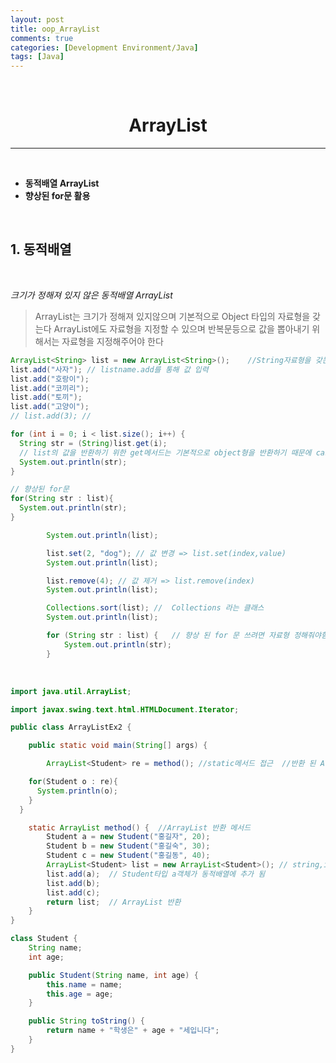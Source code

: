 ```yaml
---
layout: post
title: oop_ArrayList
comments: true
categories: [Development Environment/Java]
tags: [Java]
---
```

<br>

# <center> ArrayList </center>
---

<br>

* __동적배열 ArrayList__
* __향상된 for문 활용__

<br>

## 1. 동적배열

<br>

_크기가 정해져 있지 않은 동적배열 ArrayList_

> ArrayList는 크기가 정해져 있지않으며 기본적으로 Object 타입의 자료형을 갖는다
> ArrayList에도 자료형을 지정할 수 있으며 반복문등으로 값을 뽑아내기 위해서는 자료형을 지정해주어야 한다

```java
ArrayList<String> list = new ArrayList<String>();	 //String자료형을 갖는 동적배열
list.add("사자"); // listname.add를 통해 값 입력
list.add("호랑이");
list.add("코끼리");
list.add("토끼");
list.add("고양이");
// list.add(3);	//

for (int i = 0; i < list.size(); i++) {
  String str = (String)list.get(i);
  // list의 값을 반환하기 위한 get메서드는 기본적으로 object형을 반환하기 때문에 casting 필요
  System.out.println(str);
}

// 향상된 for문
for(String str : list){
  System.out.println(str);
}

		System.out.println(list);

		list.set(2, "dog");	// 값 변경 => list.set(index,value)
		System.out.println(list);

		list.remove(4);	// 값 제거 => list.remove(index)
		System.out.println(list);

		Collections.sort(list);	//	Collections 라는 클래스
		System.out.println(list);

		for (String str : list) {	// 향상 된 for 문 쓰려면 자료형 정해줘야함
			System.out.println(str);
		}

```

<br>

``` java
import java.util.ArrayList;

import javax.swing.text.html.HTMLDocument.Iterator;

public class ArrayListEx2 {

	public static void main(String[] args) {

		ArrayList<Student> re = method(); //static메서드 접근  //반환 된 Arraylist받기 위한 동일 자료형 변수 설정

    for(Student o : re){
      System.println(o);
    }
  }

	static ArrayList method() {  //ArrayList 반환 메서드
		Student a = new Student("홍길자", 20);
		Student b = new Student("홍길숙", 30);
		Student c = new Student("홍길동", 40);
		ArrayList<Student> list = new ArrayList<Student>();	// string,int 둘다 반환 타입을 클래스로 줘버림
		list.add(a);  // Student타입 a객체가 동적배열에 추가 됨
		list.add(b);
		list.add(c);
		return list;  // ArrayList 반환
	}
}

class Student {
	String name;
	int age;

	public Student(String name, int age) {
		this.name = name;
		this.age = age;
	}

	public String toString() {
		return name + "학생은" + age + "세입니다";
	}
}

```
